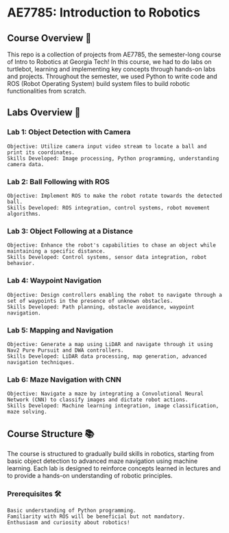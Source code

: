 # AE7785: Introduction to Robotics
## Course Overview 🤖

This repo is a collection of projects from AE7785, the semester-long course of Intro to Robotics at Georgia Tech! In this course, we had to do labs on turtlebot, learning and implementing key concepts through hands-on labs and projects. Throughout the semester, we used Python to write code and ROS (Robot Operating System) build system files to build robotic functionalities from scratch.

## Labs Overview 🚀

### Lab 1: Object Detection with Camera

    Objective: Utilize camera input video stream to locate a ball and print its coordinates.
    Skills Developed: Image processing, Python programming, understanding camera data.

### Lab 2: Ball Following with ROS

    Objective: Implement ROS to make the robot rotate towards the detected ball.
    Skills Developed: ROS integration, control systems, robot movement algorithms.

### Lab 3: Object Following at a Distance

    Objective: Enhance the robot's capabilities to chase an object while maintaining a specific distance.
    Skills Developed: Control systems, sensor data integration, robot behavior.

### Lab 4: Waypoint Navigation

    Objective: Design controllers enabling the robot to navigate through a set of waypoints in the presence of unknown obstacles.
    Skills Developed: Path planning, obstacle avoidance, waypoint navigation.

### Lab 5: Mapping and Navigation

    Objective: Generate a map using LiDAR and navigate through it using Nav2 Pure Pursuit and DWA controllers.
    Skills Developed: LiDAR data processing, map generation, advanced navigation techniques.

### Lab 6: Maze Navigation with CNN

    Objective: Navigate a maze by integrating a Convolutional Neural Network (CNN) to classify images and dictate robot actions.
    Skills Developed: Machine learning integration, image classification, maze solving.

## Course Structure 📚

The course is structured to gradually build skills in robotics, starting from basic object detection to advanced maze navigation using machine learning. Each lab is designed to reinforce concepts learned in lectures and to provide a hands-on understanding of robotic principles.

### Prerequisites 🛠️

    Basic understanding of Python programming.
    Familiarity with ROS will be beneficial but not mandatory.
    Enthusiasm and curiosity about robotics!
